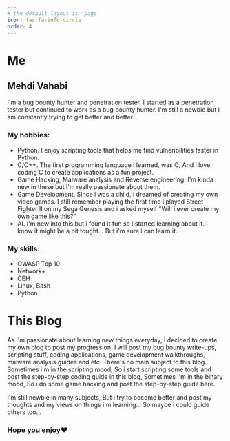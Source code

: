 ```yaml
---
# the default layout is 'page'
icon: fas fa-info-circle
order: 4
---
```


# Me
## Mehdi Vahabi
I'm a bug bounty hunter and penetration tester. I started as a penetration tester but continued to work as a bug bounty hunter. I'm still a newbie but i am constantly trying to get better and better.
### My hobbies:
- Python. I enjoy scripting tools that helps me find vulneribilities faster in Python.
- C/C++. The first programming language i learned, was C, And i love coding C to create applications as a fun project.
- Game Hacking, Malware analysis and Reverse engineering. I'm kinda new in these but i'm really passionate about them.
- Game Development. Since i was a child, i dreamed of creating my own video games. I still remember playing the first time i played Street Fighter II on my Sega Genesis and i asked myself "Will i ever create my own game like this?"
- AI. I'm new into this but i found it fun so i started learning about it. I know it might be a bit tought... But i'm sure i can learn it.
### My skills:
- OWASP Top 10
- Network+
- CEH
- Linux, Bash
- Python

# This Blog
As i'm passionate about learning new things everyday, I decided to create my own blog to post my progression. 
I will post my bug bounty write-ups, scripting stuff, coding applications, game development walkthroughs, malware analysis guides and etc.
There's no main subject to this blog... Sometimes i'm in the scripting mood, So i start scripting some tools and post the step-by-step coding guide in this blog,
Sometimes i'm in the binary mood, So i do some game hacking and post the step-by-step guide here.

I'm still newbie in many subjects, But i try to become better and post my thoughts and my views on things i'm learning... So maybe i could guide others too...

### Hope you enjoy❤️
